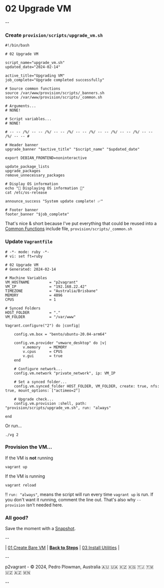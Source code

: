 # 02 Upgrade VM

--

### Create `provision/scripts/upgrade_vm.sh`

```
#!/bin/bash

# 02 Upgrade VM

script_name="upgrade_vm.sh"
updated_date="2024-02-14"

active_title="Upgrading VM"
job_complete="Upgrade completed successfully"

# Source common functions
source /var/www/provision/scripts/_banners.sh
source /var/www/provision/scripts/_common.sh

# Arguments...
# NONE!

# Script variables...
# NONE!

# -- -- /%/ -- -- /%/ -- -- /%/ -- -- /%/ -- -- /%/ -- -- /%/ -- -- /%/ -- -- #

# Header banner
upgrade_banner "$active_title" "$script_name" "$updated_date"

export DEBIAN_FRONTEND=noninteractive

update_package_lists
upgrade_packages
remove_unnecessary_packages

# Display OS information
echo "📄 Displaying OS information 📄"
cat /etc/os-release

announce_success "System update complete! ✅"

# Footer banner
footer_banner "$job_complete"
```

That's nice & short because I've put everything that could be reused into a [Common Functions](./Common_Functions.md) include file, `provision/scripts/_common.sh`

### Update `Vagrantfile`

```
# -*- mode: ruby -*-
# vi: set ft=ruby

# 02 Upgrade VM
# Generated: 2024-02-14

# Machine Variables
VM_HOSTNAME         = "p2vagrant"
VM_IP               = "192.168.22.42"
TIMEZONE            = "Australia/Brisbane"
MEMORY              = 4096
CPUS                = 1

# Synced Folders
HOST_FOLDER         = "."
VM_FOLDER           = "/var/www"

Vagrant.configure("2") do |config|

	config.vm.box = "bento/ubuntu-20.04-arm64"

	config.vm.provider "vmware_desktop" do |v|
		v.memory    = MEMORY
		v.cpus      = CPUS
		v.gui       = true
	end

	# Configure network...
	config.vm.network "private_network", ip: VM_IP

	# Set a synced folder...
	config.vm.synced_folder HOST_FOLDER, VM_FOLDER, create: true, nfs: true, mount_options: ["actimeo=2"]

	# Upgrade check...
	config.vm.provision :shell, path: "provision/scripts/upgrade_vm.sh", run: "always"

end
```

Or run...

```
./vg 2
```

### Provision the VM...

If the VM is **not** running

```
vagrant up
```

If the VM is running

```
vagrant reload
```

‼️ `run: "always"`, means the script will run every time `vagrant up` is run. If you don't want it running, comment the line out. That's also why `--provision` isn't needed here.

### All good?

Save the moment with a [Snapshot](./Snapshots.md).

--

<!-- 02 Upgrade VM -->
| [01 Create Bare VM](./01_Create_Bare_VM.md)
| [**Back to Steps**](../README.md)
| [03 Install Utilities](./03_Install_Utilities.md)
|

--

p2vagrant - &copy; 2024, Pedro Plowman, Australia 🇦🇺 🇺🇦 🇰🇿 🇰🇬 🇹🇯 🇹🇲 🇺🇿 🇦🇿 🇲🇳

--
